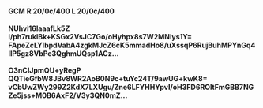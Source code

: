 #### GCM R 20/0c/400 L 20/0c/400
**NUhvi16laaafLk5Z**<br/>**i/ph7ruklBk+KSGx2VsJC7Go/oHyhpx8s7W2MNiys1Y=**<br/>**FApeZcLYIbpdVabA4zgkMJcZ6cK5mmadHo8/uXssqP6RujBuhMPYnGq4IlP5gz8VbPe3QghmUQsp1ACz...**<br/><br/>
**O3nCIJpmQU+yRegP**<br/>**QQTieGfbW8JBv8WR2AoB0N9c+tuYc24T/9awUG+kwK8=**<br/>**vCbUwZWy299Z2KdX7LXUgu/Zne6LFYHHYpvI/oH3FD6ROItFmGBB7NGZe5jss+M0B6AxF2/V3y3QN0mZ...**